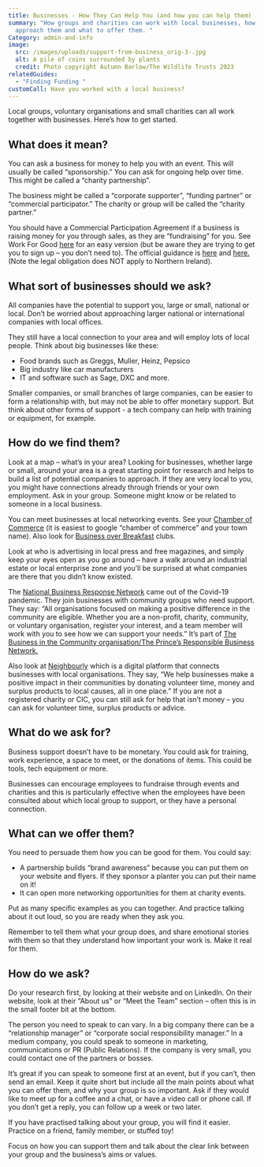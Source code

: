 ```yaml
---
title: Businesses - How They Can Help You (and how you can help them)
summary: "How groups and charities can work with local businesses, how to
  approach them and what to offer them. "
Category: admin-and-info
image:
  src: /images/uploads/support-from-business_orig-3-.jpg
  alt: A pile of coins surrounded by plants
  credit: Photo copyright Autumn Barlow/The Wildlife Trusts 2023
relatedGuides:
  - "Finding Funding "
customCall: Have you worked with a local business?
---
```

Local groups, voluntary organisations and small charities can all work together with businesses. Here’s how to get started.



## What does it mean?



You can ask a business for money to help you with an event. This will usually be called “sponsorship.” You can ask for ongoing help over time. This might be called a “charity partnership”.



The business might be called a “corporate supporter”, “funding partner” or “commercial participator.” The charity or group will be called the “charity partner.”



You should have a Commercial Participation Agreement if a business is raising money for you through sales, as they are “fundraising” for you. See Work For Good [here](https://workforgood.co.uk/work-for-good-blog/how-businesses-can-support-a-charity-and-why-they-may-need-a-commercial-participation-agreement/) for an easy version (but be aware they are trying to get you to sign up – you don’t need to). The official guidance is [here](https://www.dsc.org.uk/wp-content/uploads/2016/11/StandardFormofAgreementGuidanceNotes.doIoF-c.pdf) and [here.](https://www.fundraisingregulator.org.uk/code/working-with-others/professional-fundraisers-commercial-participators-and-partners) (Note the legal obligation does NOT apply to Northern Ireland).



## What sort of businesses should we ask?



All companies have the potential to support you, large or small, national or local. Don’t be worried about approaching larger national or international companies with local offices.

They still have a local connection to your area and will employ lots of local people. Think about big businesses like these:



* Food brands such as Greggs, Muller, Heinz, Pepsico
* Big industry like car manufacturers
* IT and software such as Sage, DXC and more.



Smaller companies, or small branches of large companies, can be easier to form a relationship with, but may not be able to offer monetary support. But think about other forms of support - a tech company can help with training or equipment, for example.



## How do we find them?



Look at a map – what’s in your area? Looking for businesses, whether large or small, around your area is a great starting point for research and helps to build a list of potential companies to approach. If they are very local to you, you might have connections already through friends or your own employment. Ask in your group. Someone might know or be related to someone in a local business. 



You can meet businesses at local networking events. See your [Chamber of Commerce](https://www.britishchambers.org.uk/) (it is easiest to google “chamber of commerce” and your town name). Also look for [Business over Breakfast](https://www.bobclubs.com/) clubs.



Look at who is advertising in local press and free magazines, and simply keep your eyes open as you go around – have a walk around an industrial estate or local enterprise zone and you’ll be surprised at what companies are there that you didn’t know existed. 



The [National Business Response Network](https://nbrn.org.uk/) came out of the Covid-19 pandemic. They join businesses with community groups who need support. They say: “All organisations focused on making a positive difference in the community are eligible. Whether you are a non-profit, charity, community, or voluntary organisation, register your interest, and a team member will work with you to see how we can support your needs.” It’s part of [The Business in the Community organisation/The Prince’s Responsible Business Network.](https://www.bitc.org.uk/national-business-response-network-2023/) 



Also look at [Neighbourly](https://www.neighbourly.com/faqs) which is a digital platform that connects businesses with local organisations. They say, “We help businesses make a positive impact in their communities by donating volunteer time, money and surplus products to local causes, all in one place.” If you are not a registered charity or CIC, you can still ask for help that isn’t money – you can ask for volunteer time, surplus products or advice. 



## What do we ask for? 



Business support doesn’t have to be monetary. You could ask for training, work experience, a space to meet, or the donations of items. This could be tools, tech equipment or more. 

Businesses can encourage employees to fundraise through events and charities and this is particularly effective when the employees have been consulted about which local group to support, or they have a personal connection.



## What can we offer them?



You need to persuade them how you can be good for them. You could say:



* A partnership builds “brand awareness” because you can put them on your website and flyers. If they sponsor a planter you can put their name on it!
* It can open more networking opportunities for them at charity events.



Put as many specific examples as you can together. And practice talking about it out loud, so you are ready when they ask you.



Remember to tell them what your group does, and share emotional stories with them so that they understand how important your work is. Make it real for them.



## How do we ask?



Do your research first, by looking at their website and on LinkedIn. On their website, look at their “About us” or “Meet the Team” section – often this is in the small footer bit at the bottom.



The person you need to speak to can vary. In a big company there can be a “relationship manager” or “corporate social responsibility manager.” In a medium company, you could speak to someone in marketing, communications or PR (Public Relations). If the company is very small, you could contact one of the partners or bosses.



It’s great if you can speak to someone first at an event, but if you can’t, then send an email. Keep it quite short but include all the main points about what you can offer them, and why your group is so important. Ask if they would like to meet up for a coffee and a chat, or have a video call or phone call. If you don’t get a reply, you can follow up a week or two later.



If you have practised talking about your group, you will find it easier. Practice on a friend, family member, or stuffed toy! 



Focus on how you can support them and talk about the clear link between your group and the business’s aims or values. 
